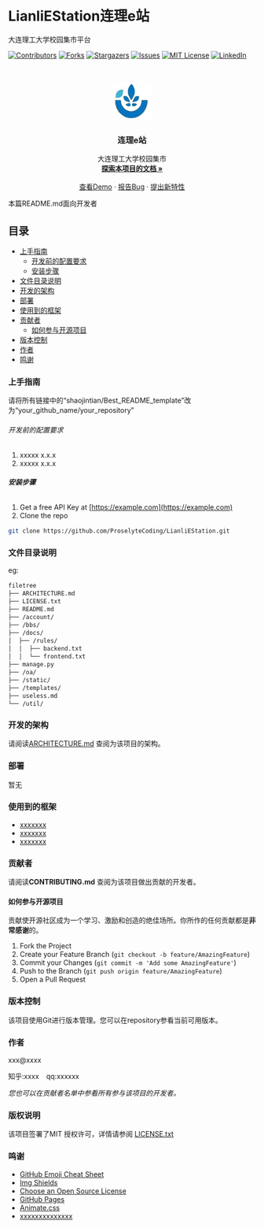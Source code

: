 

# LianliEStation连理e站

大连理工大学校园集市平台

<!-- PROJECT SHIELDS -->

[![Contributors][contributors-shield]][contributors-url]
[![Forks][forks-shield]][forks-url]
[![Stargazers][stars-shield]][stars-url]
[![Issues][issues-shield]][issues-url]
[![MIT License][license-shield]][license-url]
[![LinkedIn][linkedin-shield]][linkedin-url]

<!-- PROJECT LOGO -->
<br />

<p align="center">
  <a href="https://github.com/ProselyteCoding/LianliEStation/">
    <img src="images/logo.png" alt="Logo" width="80" height="80">
  </a>

  <h3 align="center">连理e站</h3>
  <p align="center">
    大连理工大学校园集市
    <br />
    <a href="https://github.com/ProselyteCoding/LianliEStation"><strong>探索本项目的文档 »</strong></a>
    <br />
    <br />
    <a href="https://github.com/ProselyteCoding/LianliEStation">查看Demo</a>
    ·
    <a href="https://github.com/ProselyteCoding/LianliEStation/issues">报告Bug</a>
    ·
    <a href="https://github.com/ProselyteCoding/LianliEStation/issues">提出新特性</a>
  </p>

</p>


 本篇README.md面向开发者
 
## 目录

- [上手指南](#上手指南)
  - [开发前的配置要求](#开发前的配置要求)
  - [安装步骤](#安装步骤)
- [文件目录说明](#文件目录说明)
- [开发的架构](#开发的架构)
- [部署](#部署)
- [使用到的框架](#使用到的框架)
- [贡献者](#贡献者)
  - [如何参与开源项目](#如何参与开源项目)
- [版本控制](#版本控制)
- [作者](#作者)
- [鸣谢](#鸣谢)

### 上手指南

请将所有链接中的“shaojintian/Best_README_template”改为“your_github_name/your_repository”



###### 开发前的配置要求

1. xxxxx x.x.x
2. xxxxx x.x.x

###### **安装步骤**

1. Get a free API Key at [https://example.com](https://example.com)
2. Clone the repo

```sh
git clone https://github.com/ProselyteCoding/LianliEStation.git
```

### 文件目录说明
eg:

```
filetree 
├── ARCHITECTURE.md
├── LICENSE.txt
├── README.md
├── /account/
├── /bbs/
├── /docs/
│  ├── /rules/
│  │  ├── backend.txt
│  │  └── frontend.txt
├── manage.py
├── /oa/
├── /static/
├── /templates/
├── useless.md
└── /util/

```





### 开发的架构 

请阅读[ARCHITECTURE.md](https://github.com/ProselyteCoding/LianliEStation/blob/main/ARCHITECTURE.md) 查阅为该项目的架构。

### 部署

暂无

### 使用到的框架

- [xxxxxxx](https://getbootstrap.com)
- [xxxxxxx](https://jquery.com)
- [xxxxxxx](https://laravel.com)

### 贡献者

请阅读**CONTRIBUTING.md** 查阅为该项目做出贡献的开发者。

#### 如何参与开源项目

贡献使开源社区成为一个学习、激励和创造的绝佳场所。你所作的任何贡献都是**非常感谢**的。


1. Fork the Project
2. Create your Feature Branch (`git checkout -b feature/AmazingFeature`)
3. Commit your Changes (`git commit -m 'Add some AmazingFeature'`)
4. Push to the Branch (`git push origin feature/AmazingFeature`)
5. Open a Pull Request



### 版本控制

该项目使用Git进行版本管理。您可以在repository参看当前可用版本。

### 作者

xxx@xxxx

知乎:xxxx  &ensp; qq:xxxxxx    

 *您也可以在贡献者名单中参看所有参与该项目的开发者。*

### 版权说明

该项目签署了MIT 授权许可，详情请参阅 [LICENSE.txt](https://github.com/ProselyteCoding/LianliEStation/blob/main/LICENSE)

### 鸣谢


- [GitHub Emoji Cheat Sheet](https://www.webpagefx.com/tools/emoji-cheat-sheet)
- [Img Shields](https://shields.io)
- [Choose an Open Source License](https://choosealicense.com)
- [GitHub Pages](https://pages.github.com)
- [Animate.css](https://daneden.github.io/animate.css)
- [xxxxxxxxxxxxxx](https://connoratherton.com/loaders)

<!-- links -->
[your-project-path]:ProselyteCoding/LianliEStation
[contributors-shield]: https://img.shields.io/github/contributors/ProselyteCoding/LianliEStation.svg?style=flat-square
[contributors-url]: https://github.com/ProselyteCoding/LianliEStation/graphs/contributors
[forks-shield]: https://img.shields.io/github/forks/ProselyteCoding/LianliEStation.svg?style=flat-square
[forks-url]: https://github.com/ProselyteCoding/LianliEStation/network/members
[stars-shield]: https://img.shields.io/github/stars/ProselyteCoding/LianliEStation.svg?style=flat-square
[stars-url]: https://github.com/ProselyteCoding/LianliEStation/stargazers
[issues-shield]: https://img.shields.io/github/issues/ProselyteCoding/LianliEStation.svg?style=flat-square
[issues-url]: https://img.shields.io/github/issues/ProselyteCoding/LianliEStation.svg
[license-shield]: https://img.shields.io/github/license/ProselyteCoding/LianliEStation.svg?style=flat-square
[license-url]: https://github.com/ProselyteCoding/LianliEStation/blob/main/LICENSE
[linkedin-shield]: https://img.shields.io/badge/-LinkedIn-black.svg?style=flat-square&logo=linkedin&colorB=555
[linkedin-url]: https://linkedin.com/in/ProselyteCoding

